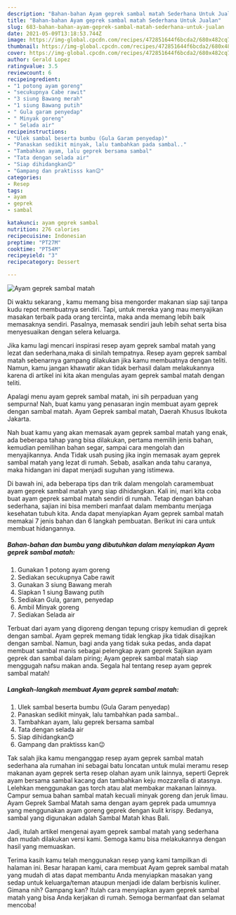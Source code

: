```yaml
---
description: "Bahan-bahan Ayam geprek sambal matah Sederhana Untuk Jualan"
title: "Bahan-bahan Ayam geprek sambal matah Sederhana Untuk Jualan"
slug: 683-bahan-bahan-ayam-geprek-sambal-matah-sederhana-untuk-jualan
date: 2021-05-09T13:18:53.744Z
image: https://img-global.cpcdn.com/recipes/472851644f6bcda2/680x482cq70/ayam-geprek-sambal-matah-foto-resep-utama.jpg
thumbnail: https://img-global.cpcdn.com/recipes/472851644f6bcda2/680x482cq70/ayam-geprek-sambal-matah-foto-resep-utama.jpg
cover: https://img-global.cpcdn.com/recipes/472851644f6bcda2/680x482cq70/ayam-geprek-sambal-matah-foto-resep-utama.jpg
author: Gerald Lopez
ratingvalue: 3.5
reviewcount: 6
recipeingredient:
- "1 potong ayam goreng"
- "secukupnya Cabe rawit"
- "3 siung Bawang merah"
- "1 siung Bawang putih"
- " Gula garam penyedap"
- " Minyak goreng"
- " Selada air"
recipeinstructions:
- "Ulek sambal beserta bumbu (Gula Garam penyedap)"
- "Panaskan sedikit minyak, lalu tambahkan pada sambal.."
- "Tambahkan ayam, lalu geprek bersama sambal"
- "Tata dengan selada air"
- "Siap dihidangkan😊"
- "Gampang dan praktisss kan😉"
categories:
- Resep
tags:
- ayam
- geprek
- sambal

katakunci: ayam geprek sambal 
nutrition: 276 calories
recipecuisine: Indonesian
preptime: "PT27M"
cooktime: "PT54M"
recipeyield: "3"
recipecategory: Dessert

---
```



![Ayam geprek sambal matah](https://img-global.cpcdn.com/recipes/472851644f6bcda2/680x482cq70/ayam-geprek-sambal-matah-foto-resep-utama.jpg)

Di waktu  sekarang , kamu memang bisa mengorder makanan siap saji tanpa kudu repot membuatnya sendiri. Tapi, untuk mereka yang mau menyajikan masakan terbaik pada orang tercinta, maka anda memang lebih baik memasaknya sendiri. Pasalnya, memasak sendiri jauh lebih sehat serta bisa menyesuaikan dengan selera keluarga.

Jika kamu lagi mencari inspirasi resep ayam geprek sambal matah yang lezat dan sederhana,maka di sinilah tempatnya. Resep ayam geprek sambal matah  sebenarnya gampang dilakukan jika kamu membuatnya dengan teliti. Namun, kamu jangan khawatir akan tidak berhasil dalam melakukannya 
karena di artikel ini kita akan mengulas ayam geprek sambal matah dengan teliti.  

Apalagi menu ayam geprek sambal matah, ini sih perpaduan yang sempurna! Nah, buat kamu yang penasaran ingin membuat ayam geprek dengan sambal matah. Ayam Geprek sambal matah, Daerah Khusus Ibukota Jakarta.

Nah buat kamu yang akan memasak ayam geprek sambal matah yang enak, ada beberapa tahap yang bisa dilakukan, pertama memilih jenis bahan, kemudian pemilihan bahan segar, sampai cara mengolah dan menyajikannya. Anda Tidak usah pusing jika ingin memasak ayam geprek sambal matah yang lezat di rumah. Sebab, asalkan anda  tahu caranya, maka hidangan ini dapat menjadi suguhan yang istimewa.

Di bawah ini, ada beberapa tips dan trik dalam mengolah caramembuat ayam geprek sambal matah yang siap dihidangkan. Kali ini, mari kita coba buat ayam geprek sambal matah sendiri di rumah. Tetap dengan bahan sederhana, sajian ini bisa memberi manfaat dalam membantu menjaga kesehatan tubuh kita. Anda dapat menyiapkan Ayam geprek sambal matah memakai 7 jenis bahan dan 6 langkah pembuatan. Berikut ini cara untuk membuat hidangannya.

<!--inarticleads1-->

##### Bahan-bahan dan bumbu yang dibutuhkan dalam menyiapkan Ayam geprek sambal matah:

1. Gunakan 1 potong ayam goreng
1. Sediakan secukupnya Cabe rawit
1. Gunakan 3 siung Bawang merah
1. Siapkan 1 siung Bawang putih
1. Sediakan  Gula, garam, penyedap
1. Ambil  Minyak goreng
1. Sediakan  Selada air


Terbuat dari ayam yang digoreng dengan tepung crispy kemudian di geprek dengan sambal. Ayam geprek memang tidak lengkap jika tidak disajikan dengan sambal. Namun, bagi anda yang tidak suka pedas, anda dapat membuat sambal manis sebagai pelengkap ayam geprek Sajikan ayam geprek dan sambal dalam piring; Ayam geprek sambal matah siap menggugah nafsu makan anda. Segala hal tentang resep ayam geprek sambal matah! 

<!--inarticleads2-->

##### Langkah-langkah membuat Ayam geprek sambal matah:

1. Ulek sambal beserta bumbu (Gula Garam penyedap)
1. Panaskan sedikit minyak, lalu tambahkan pada sambal..
1. Tambahkan ayam, lalu geprek bersama sambal
1. Tata dengan selada air
1. Siap dihidangkan😊
1. Gampang dan praktisss kan😉


Tak salah jika kamu menganggap resep ayam geprek sambal matah sederhana ala rumahan ini sebagai batu loncatan untuk mulai meramu resep makanan ayam geprek serta resep olahan ayam unik lainnya, seperti  Geprek ayam bersama sambal kacang dan tambahkan keju mozzarella di atasnya. Lelehkan menggunakan gas torch atau alat membakar makanan lainnya. Campur semua bahan sambal matah kecuali minyak goreng dan jeruk limau. Ayam Geprek Sambal Matah sama dengan ayam geprek pada umumnya yang menggunakan ayam goreng geprek dengan kulit krispy. Bedanya, sambal yang digunakan adalah Sambal Matah khas Bali. 

Jadi, itulah artikel mengenai  ayam geprek sambal matah  yang sederhana dan mudah dilakukan versi kami. Semoga kamu bisa melakukannya dengan hasil yang memuaskan. 

Terima kasih kamu telah menggunakan resep yang kami tampilkan di halaman ini. Besar harapan kami, cara membuat  Ayam geprek sambal matah yang mudah di atas dapat membantu Anda menyiapkan masakan yang sedap untuk keluarga/teman ataupun menjadi ide dalam berbisnis kuliner. Gimana nih? Gampang kan? Itulah cara menyiapkan ayam geprek sambal matah yang bisa Anda kerjakan di rumah. Semoga bermanfaat dan selamat mencoba!

